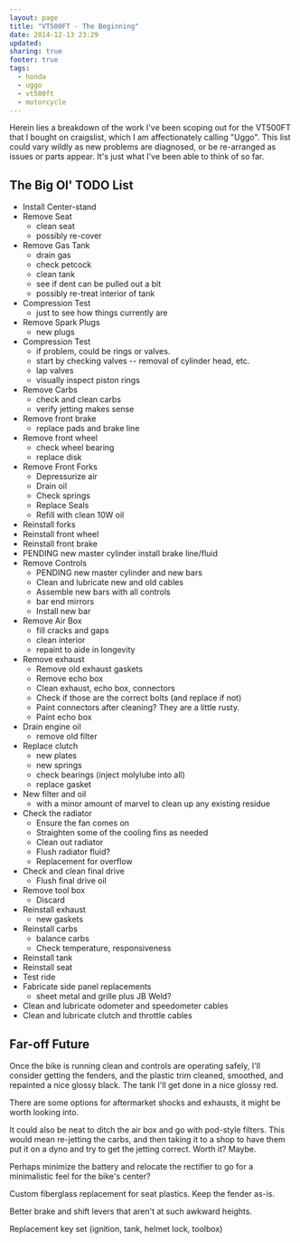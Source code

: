 ```yaml
---
layout: page
title: "VT500FT - The Beginning"
date: 2014-12-13 23:29
updated:
sharing: true
footer: true
tags:
  - honda
  - uggo
  - vt500ft
  - motorcycle
---
```


Herein lies a breakdown of the work I've been scoping out for the
VT500FT that I bought on craigslist, which I am affectionately calling
"Uggo". This list could vary wildly as new problems are diagnosed, or
be re-arranged as issues or parts appear. It's just what I've been able
to think of so far.

## The Big Ol' TODO List

* Install Center-stand
* Remove Seat
    * clean seat
    * possibly re-cover
* Remove Gas Tank
	* drain gas
	* check petcock
	* clean tank
	* see if dent can be pulled out a bit
	* possibly re-treat interior of tank
* Compression Test
	* just to see how things currently are
* Remove Spark Plugs
	* new plugs
* Compression Test
	* if problem, could be rings or valves.
	* start by checking valves -- removal of cylinder head, etc.
	* lap valves
	* visually inspect piston rings
* Remove Carbs
	* check and clean carbs
	* verify jetting makes sense
* Remove front brake
	* replace pads and brake line
* Remove front wheel
	* check wheel bearing
	* replace disk
* Remove Front Forks
	* Depressurize air
	* Drain oil
	* Check springs
	* Replace Seals
	* Refill with clean 10W oil
* Reinstall forks
* Reinstall front wheel
* Reinstall front brake
* PENDING new master cylinder install brake line/fluid
* Remove Controls
	* PENDING new master cylinder and new bars
	* Clean and lubricate new and old cables
	* Assemble new bars with all controls
	* bar end mirrors
	* Install new bar
* Remove Air Box
	* fill cracks and gaps
	* clean interior
	* repaint to aide in longevity
* Remove exhaust
	* Remove old exhaust gaskets
	* Remove echo box
	* Clean exhaust, echo box, connectors
	* Check if those are the correct bolts (and replace if not)
	* Paint connectors after cleaning? They are a little rusty.
	* Paint echo box
* Drain engine oil
	* remove old filter
* Replace clutch
	* new plates
	* new springs
	* check bearings (inject molylube into all)
	* replace gasket
* New filter and oil
	* with a minor amount of marvel to clean up any existing residue
* Check the radiator
	* Ensure the fan comes on
	* Straighten some of the cooling fins as needed
	* Clean out radiator
	* Flush radiator fluid?
	* Replacement for overflow
* Check and clean final drive
    * Flush final drive oil
* Remove tool box
	* Discard
* Reinstall exhaust
	* new gaskets
* Reinstall carbs
	* balance carbs
	* Check temperature, responsiveness
* Reinstall tank
* Reinstall seat
* Test ride
* Fabricate side panel replacements
	* sheet metal and grille plus JB Weld?
* Clean and lubricate odometer and speedometer cables
* Clean and lubricate clutch and throttle cables


## Far-off Future

Once the bike is running clean and controls are operating safely, I'll
consider getting the fenders, and the plastic trim cleaned, smoothed,
and repainted a nice glossy black. The tank I'll get done in a nice
glossy red.

There are some options for aftermarket shocks and exhausts, it might
be worth looking into.

It could also be neat to ditch the air box and go with pod-style
filters. This would mean re-jetting the carbs, and then taking it to a
shop to have them put it on a dyno and try to get the jetting
correct. Worth it? Maybe.

Perhaps minimize the battery and relocate the rectifier to go for a
minimalistic feel for the bike's center?

Custom fiberglass replacement for seat plastics. Keep the fender
as-is.

Better brake and shift levers that aren't at such awkward heights.

Replacement key set (ignition, tank, helmet lock, toolbox)
